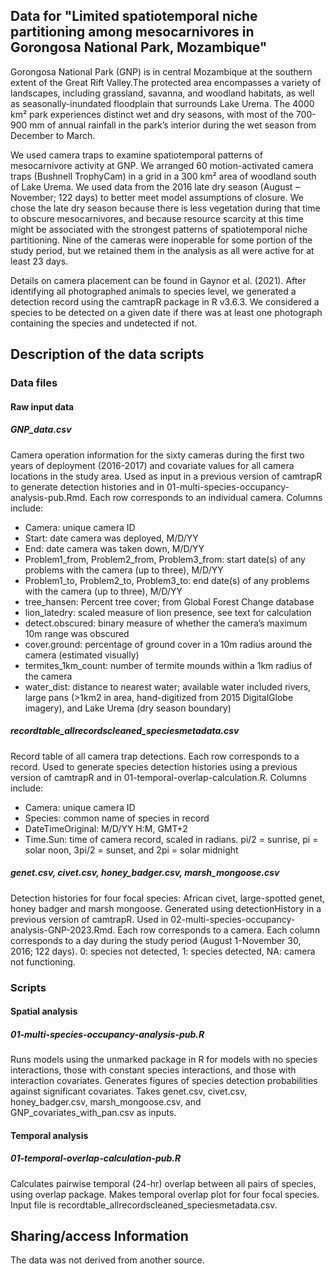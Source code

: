 Data for "Limited spatiotemporal niche partitioning among mesocarnivores in Gorongosa National Park, Mozambique"
---

Gorongosa National Park (GNP) is in central Mozambique at the southern extent of the Great Rift Valley.The protected area encompasses a variety of landscapes, including grassland, savanna, and woodland habitats, as well as seasonally-inundated floodplain that surrounds Lake Urema. The 4000 km² park experiences distinct wet and dry seasons, with most of the 700-900 mm of annual rainfall in the park’s interior during the wet season from December to March. 

We used camera traps to examine spatiotemporal patterns of mesocarnivore activity at GNP. We arranged 60 motion-activated camera traps (Bushnell TrophyCam) in a grid in a 300 km² area of woodland south of Lake Urema. We used data from the 2016 late dry season (August ‒ November; 122 days) to better meet model assumptions of closure. We chose the late dry season because there is less vegetation during that time to obscure mesocarnivores, and because resource scarcity at this time might be associated with the strongest patterns of spatiotemporal niche partitioning. Nine of the cameras were inoperable for some portion of the study period, but we retained them in the analysis as all were active for at least 23 days.

Details on camera placement can be found in Gaynor et al. (2021). After identifying all photographed animals to species level, we generated a detection record using the camtrapR package in R v3.6.3. We considered a species to be detected on a given date if there was at least one photograph containing the species and undetected if not. 


## Description of the data scripts

### Data files

#### Raw input data

##### **GNP_data.csv**

Camera operation information for the sixty cameras during the first two years of deployment (2016-2017) and covariate values for all camera locations in the study area. Used as input in a previous version of camtrapR to generate detection histories and in 01-multi-species-occupancy-analysis-pub.Rmd. Each row corresponds to an individual camera. Columns include: 

* Camera: unique camera ID
* Start: date camera was deployed, M/D/YY
* End: date camera was taken down, M/D/YY
* Problem1_from, Problem2_from, Problem3_from: start date(s) of any problems with the camera (up to three), M/D/YY
* Problem1_to, Problem2_to, Problem3_to: end date(s) of any problems with the camera (up to three), M/D/YY
* tree_hansen: Percent tree cover; from Global Forest Change database
* lion_latedry: scaled measure of lion presence, see text for calculation
* detect.obscured: binary measure of whether the camera’s maximum 10m range was obscured
* cover.ground: percentage of ground cover in a 10m radius around the camera (estimated visually)
* termites_1km_count: number of termite mounds within a 1km radius of the camera
* water_dist: distance to nearest water; available water included rivers, large pans (>1km2 in area, hand-digitized from 2015 DigitalGlobe imagery), and Lake Urema (dry season boundary)

##### **recordtable_allrecordscleaned_speciesmetadata.csv**

Record table of all camera trap detections. Each row corresponds to a record. Used to generate species detection histories using a previous version of camtrapR and in 01-temporal-overlap-calculation.R. Columns include: 

* Camera: unique camera ID
* Species: common name of species in record
* DateTimeOriginal: M/D/YY H:M, GMT+2
* Time.Sun: time of camera record, scaled in radians. pi/2 = sunrise, pi = solar noon, 3pi/2 = sunset, and 2pi = solar midnight

##### **genet.csv, civet.csv, honey_badger.csv, marsh_mongoose.csv**

Detection histories for four focal species: African civet, large-spotted genet, honey badger and marsh mongoose. Generated using detectionHistory in a previous version of camtrapR. Used in 02-multi-species-occupancy-analysis-GNP-2023.Rmd. Each row corresponds to a camera. Each column corresponds to a day during the study period (August 1-November 30, 2016; 122 days). 0: species not detected, 1: species detected, NA: camera not functioning. 

### Scripts

#### Spatial analysis

##### **01-multi-species-occupancy-analysis-pub.R**

Runs models using the unmarked package in R for models with no species interactions, those with constant species interactions, and those with interaction covariates. Generates figures of species detection probabilities against significant covariates. Takes genet.csv, civet.csv, honey_badger.csv, marsh_mongoose.csv, and GNP_covariates_with_pan.csv as inputs. 

#### Temporal analysis

##### **01-temporal-overlap-calculation-pub.R**

Calculates pairwise temporal (24-hr) overlap between all pairs of species, using overlap package. Makes temporal overlap plot for four focal species. Input file is recordtable_allrecordscleaned_speciesmetadata.csv.

## Sharing/access Information

The data was not derived from another source.
